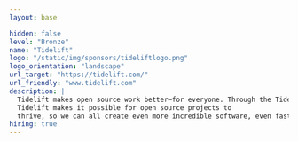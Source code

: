 ```yaml
---
layout: base

hidden: false
level: "Bronze"
name: "Tidelift"
logo: "/static/img/sponsors/tideliftlogo.png"
logo_orientation: "landscape"
url_target: "https://tidelift.com/"
url_friendly: "www.tidelift.com"
description: |
  Tidelift makes open source work better—for everyone. Through the Tidelift Subscription and in direct partnership with maintainers, Tidelift is a single source for proactively managed open source components and professional assurances around those components.
  Tidelift makes it possible for open source projects to
  thrive, so we can all create even more incredible software, even faster.
hiring: true
---
```

